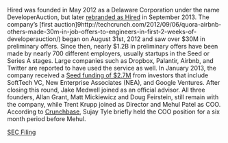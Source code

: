 Hired was founded in May 2012 as a Delaware Corporation under the name DeveloperAuction, but later [rebranded as Hired](http://techcrunch.com/2013/09/17/developer-auction-is-hired-com/) in September 2013. The company’s [first auction]9http://techcrunch.com/2012/09/06/quora-airbnb-others-made-30m-in-job-offers-to-engineers-in-first-2-weeks-of-developerauction/) began on August 31st, 2012 and saw over $30M in preliminary offers. Since then, nearly $1.2B in preliminary offers have been made by nearly 700 different employers, usually startups in the Seed or Series A stages. Large companies such as Dropbox, Palantir, Airbnb, and Twitter are reported to have used the service as well. In January 2013, the company received a [Seed funding of $2.7M](http://techcrunch.com/2013/03/14/developerauction/) from investors that include SoftTech VC, New Enterprise Associates (NEA), and Google Ventures. After closing this round, Jake Medwell joined as an official advisor. All three founders, Allan Grant, Matt Mickiewicz and Doug Feirstein, still remain with the company, while Trent Krupp joined as Director and Mehul Patel as COO. According to [Crunchbase](http://www.crunchbase.com/company/hired), Sujay Tyle briefly held the COO position for a six month period before Mehul.

[SEC Filing](http://www.sec.gov/Archives/edgar/data/1570934/000157093413000001/xslFormDX01/primary_doc.xml)